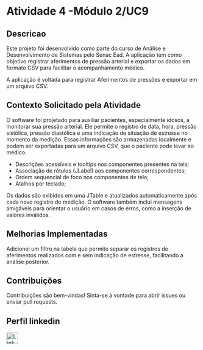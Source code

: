 # Atividade 4 -Módulo 2/UC9


## Descricao
Este projeto foi desenvolvido como parte do curso de Análise e Desenvolvimento de Sistemas pelo Senac Ead.
A aplicação tem como objetivo registrar aferimentos de pressão arterial e exportar os dados em formato CSV para facilitar o acompanhamento médico.

A aplicação é voltada para registrar Aferimentos de pressões e exportar em um arquivo CSV.

## Contexto Solicitado pela Atividade

O software foi projetado para auxiliar pacientes, especialmente idosos, a monitorar sua pressão arterial.
Ele permite o registro de data, hora, pressão sistólica, pressão diastólica e uma indicação de situação de estresse no momento da medição. 
Essas informações são armazenadas localmente e podem ser exportadas para um arquivo CSV, que o paciente pode levar ao médico.
 
- Descrições acessíveis e tooltips nos componentes presentes na tela;
- Associação de rótulos (JLabel) aos componentes correspondentes;
- Ordem sequencial de foco nos componentes de tela;
- Atalhos por teclado;

Os dados são exibidos em uma JTable e atualizados automaticamente após cada novo registro de medição. O software também inclui mensagens amigáveis para orientar o usuário em casos de erros, como a inserção de valores inválidos.

## Melhorias Implementadas
Adicionei um filtro na tabela que permite separar os registros de aferimentos realizados com e sem indicação de estresse, facilitando a análise posterior.

## Contribuições
Contribuições são bem-vindas! Sinta-se à vontade para abrir issues ou enviar pull requests.

## Perfil linkedin
<a href="https://www.linkedin.com/in/glauber-vereda-073159273/">
  <img src="https://cdn-icons-png.flaticon.com/512/174/174857.png" alt="LinkedIn" width="30" height="30">
</a>



